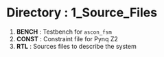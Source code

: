 # Directory : 1_Source_Files

1. **BENCH** : Testbench for `ascon_fsm`
2. **CONST** : Constraint file for Pynq Z2
3. **RTL** : Sources files to describe the system
